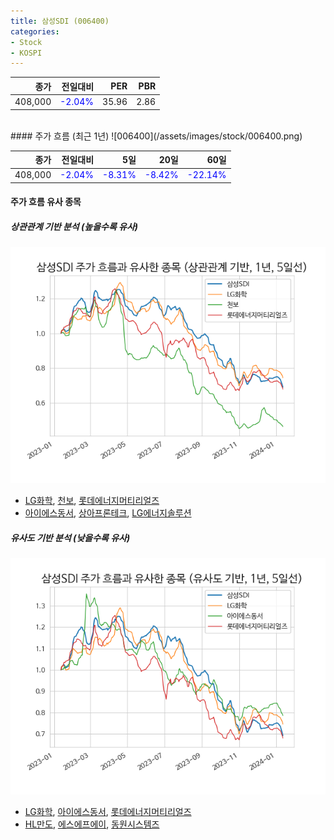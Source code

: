 ```yaml
---
title: 삼성SDI (006400)
categories:
- Stock
- KOSPI
---
```


|종가|전일대비|PER|PBR|
|---:|-------:|--:|---:|
|408,000|<span style="color: blue">-2.04%</span>|35.96|2.86|

<!-- more -->
<br>
#### 주가 흐름 (최근 1년)
![006400](/assets/images/stock/006400.png)

|종가|전일대비|5일|20일|60일|
|---:|-------:|--:|---:|---:|
|408,000|<span style="color: blue">-2.04%</span>|<span style="color: blue">-8.31%</span>|<span style="color: blue">-8.42%</span>|<span style="color: blue">-22.14%</span>|

<!-- more -->

#### 주가 흐름 유사 종목

##### 상관관계 기반 분석 (높을수록 유사)
![006400](/assets/images/stock/006400_corr.png)
- [LG화학](/051910/), [천보](/278280/), [롯데에너지머티리얼즈](/020150/)
- [아이에스동서](/010780/), [상아프론테크](/089980/), [LG에너지솔루션](/373220/)

##### 유사도 기반 분석 (낮을수록 유사)	
![006400](/assets/images/stock/006400_sim.png)
- [LG화학](/051910/), [아이에스동서](/010780/), [롯데에너지머티리얼즈](/020150/)
- [HL만도](/204320/), [에스에프에이](/056190/), [동원시스템즈](/014820/)